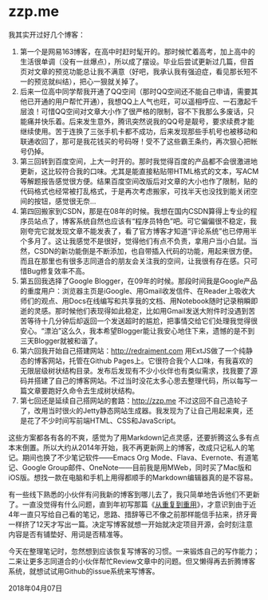 # zzp.me

我其实开过好几个博客：

1. 第一个是网易163博客，在高中时赶时髦开的。那时候忙着高考，加上高中的生活很单调（没有一丝爆点），所以成了摆设。毕业后尝试更新过几篇，但首页对文章的预览功能总让我不满意（好吧，我承认我有强迫症，看见那长短不一的预览就纠结），把心一狠就关掉了。
2. 后来一位高中同学帮我开通了QQ空间（那时QQ空间还不能自己申请，需要其他已开通的用户帮忙开通），我想QQ上人气也旺，可以遥相呼应、一石激起千层浪！可惜QQ空间对文章大小作了很严格的限制，容不下我那么多废话，只能痛并快乐着。后来发生意外，腾讯突然说我的QQ号是靓号，要求续费才能继续使用。苦于连换了三张手机卡都不成功，后来发现那些手机号也被移动和联通收回了，那可是我花钱买的号码呀！受不了这些霸王条约，再次狠心把帐号仍掉。
3. 第三回转到百度空间，上大一时开的。那时我觉得百度的产品都不会很激进地更新，这比较符合我的口味。尤其是能直接粘贴带HTML格式的文本，写ACM等解题报告感觉很方便。结果百度空间改版后对文章的大小也作了限制，贴的代码格式也经常被打乱格式，于是再次考虑搬家，可找半天也没找到能关闭空间的按钮，感觉很无奈...
4. 第四回搬家到CSDN，那是在08年的时候。我想在国内CSDN算得上专业的程序员站点了，博客系统自然也应该有“程序员特色”吧。可它偏偏很不稳定，我刚夸完它就发现文章不能发表了，看了官方博客才知道“评论系统”也已停用半个多月了。这让我感觉不是很好，觉得他们有点不负责，拿用户当小白鼠。当然，CSDN的新功能倒是不断添加，也自带插入代码的功能，用起来很方便。而且在那里也有很多志同道合的朋友会关注我的空间，让我很有存在感。只可惜Bug修复效率不高。
5. 第五回我选择了Google Blogger，在09年的时候。那段时间我是Google产品的重度用户：浏览器主页是iGoogle、用Gmail收发信件、在Reader上吸收大师们的观点、用Docs在线编写和共享我的文档、用Notebook随时记录稍瞬即逝的灵感。那时候他们表现得如此稳定，比如用Gmail发送大附件时没遇到苦苦等待十几分钟后却返回一个发送超时的尴尬，把事情交给它们处理我觉得很安心。“漂泊”这么久，我本希望Blogger能让我安心地住下来，遗憾的是不到三天Blogger就被和谐了。
6. 第六回我开始自己搭建网站：http://redraiment.com 用ExtJS做了一个纯静态的博客网站，托管在Github Pages上。它很符合我个人口味，有我喜欢的无限层级树状结构目录。发布后发现有不少小伙伴也有类似需求，找我要了源码并搭建了自己的博客网站。不过当时没花太多心思去整理代码，所以每写一篇文章要跑好久命令去生成树状结构。
7. 第七回还是延续自己搭网站的套路：http://zzp.me 不过这回不自己造轮子了，改用当时很火的Jetty静态网站生成器。我发现为了让自己用起来爽，还是花了不少时间写前端HTML、CSS和JavaScript。

这些方案都各有各的不爽，感觉为了用Markdown记点灵感，还要折腾这么多有点本末倒置。所以大约从2014年开始，我不再更新网上的博客，改成只记私人的笔记。期间也换了不少笔记软件——Emacs Org Mode、Flava、Evernote、有道笔记、Google Group邮件、OneNote——目前我是用MWeb，同时买了Mac版和iOS版。想找一款在电脑和手机上用得都顺手的Markdown编辑器真的是不容易。

有一些线下熟悉的小伙伴有问我新的博客到哪儿去了，我只简单地告诉他们不更新了。一直没觉得有什么问题，直到年初写那篇《[从重复到重用](https://github.com/redraiment/blog/issues/1)》，才意识到由于近4年一直只写给自己看的笔记，思路、措辞等已不像之前那样能信手拈来，挤牙膏一样挤了12天才写出一篇。决定写博客就想一开始就决定项目开源，会时刻注意内容是否有铺垫好、用词是否精准等。

今天在整理笔记时，忽然想到应该恢复写博客的习惯。一来锻炼自己的写作能力；二来让更多志同道合的小伙伴帮忙Review文章中的问题。但又懒得再去折腾博客系统，就想试试用Github的issue系统来写博客。

2018年04月07日
